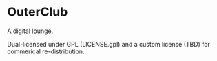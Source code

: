 # OuterClub

A digital lounge.

Dual-licensed under GPL (LICENSE.gpl) and a custom license (TBD) for commerical re-distribution.